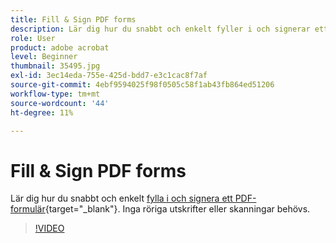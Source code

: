 ```yaml
---
title: Fill & Sign PDF forms
description: Lär dig hur du snabbt och enkelt fyller i och signerar ett PDF-formulär
role: User
product: adobe acrobat
level: Beginner
thumbnail: 35495.jpg
exl-id: 3ec14eda-755e-425d-bdd7-e3c1cac8f7af
source-git-commit: 4ebf9594025f98f0505c58f1ab43fb864ed51206
workflow-type: tm+mt
source-wordcount: '44'
ht-degree: 11%

---
```


# Fill &amp; Sign PDF forms

Lär dig hur du snabbt och enkelt [fylla i och signera ett PDF-formulär](https://www.adobe.com/se/acrobat/online/sign-pdf.html){target="_blank"}. Inga röriga utskrifter eller skanningar behövs.

>[!VIDEO](https://video.tv.adobe.com/v/35495?quality=12&learn=on&hidetitle=true)
